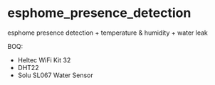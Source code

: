 # esphome_presence_detection
esphome presence detection + temperature &amp; humidity + water leak

BOQ:
 - Heltec WiFi Kit 32
 - DHT22
 - Solu SL067 Water Sensor
